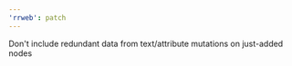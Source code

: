 ```yaml
---
'rrweb': patch
---
```


Don't include redundant data from text/attribute mutations on just-added nodes
